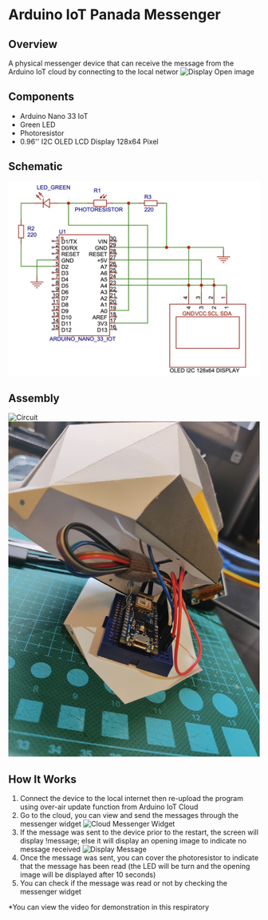 # Arduino IoT Panada Messenger 
## Overview

A physical messenger device that can receive the message from the Arduino IoT cloud by connecting to the local networ
![Display Open image](./Pictures/Display%Open%image.png)

## Components

- Arduino Nano 33 IoT 
- Green LED 
- Photoresistor 
- 0.96'' I2C OLED LCD Display 128x64 Pixel

## Schematic
![Schematic](./Pictures/Schematic.png)


## Assembly
![Circuit](./Pictures/Circuit.png)
![Assembly](./Pictures/Assembly.png)

## How It Works

1. Connect the device to the local internet then re-upload the program using over-air update function from Arduino IoT Cloud 
2. Go to the cloud, you can view and send the messages through the messenger widget
![Cloud Messenger Widget](./Pictures/Cloud%Messenger%Widget.png)
3. If the message was sent to the device prior to the restart, the screen will display !message; else it will display an opening image to indicate no message received
![Display Message](./Pictures/Display%Message.png)
4. Once the message was sent, you can cover the photoresistor to indicate that the message has been read (the LED will be turn and the opening image will be displayed after 10 seconds)
5. You can check if the message was read or not by checking the messenger widget 

\*You can view the video for demonstration in this respiratory

